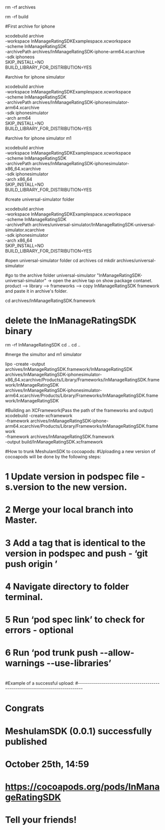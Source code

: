 
rm -rf archives

rm -rf build

#First archive for iphone

xcodebuild archive \
-workspace InManageRatingSDKExamplespace.xcworkspace \
-scheme InManageRatingSDK \
-archivePath archives/InManageRatingSDK-iphone-arm64.xcarchive \
-sdk iphoneos \
SKIP_INSTALL=NO \
BUILD_LIBRARY_FOR_DISTRIBUTION=YES

#archive for iphone simulator

xcodebuild archive \
-workspace InManageRatingSDKExamplespace.xcworkspace \
-scheme InManageRatingSDK \
-archivePath archives/InManageRatingSDK-iphonesimulator-arm64.xcarchive \
-sdk iphonesimulator \
-arch arm64 \
SKIP_INSTALL=NO \
BUILD_LIBRARY_FOR_DISTRIBUTION=YES

#archive for iphone simulator m1

xcodebuild archive \
-workspace InManageRatingSDKExamplespace.xcworkspace \
-scheme InManageRatingSDK \
-archivePath archives/InManageRatingSDK-iphonesimulator-x86_64.xcarchive \
-sdk iphonesimulator \
-arch x86_64 \
SKIP_INSTALL=NO \
BUILD_LIBRARY_FOR_DISTRIBUTION=YES

#create universal-simulator folder

xcodebuild archive \
-workspace InManageRatingSDKExamplespace.xcworkspace \
-scheme InManageRatingSDK \
-archivePath archives/universal-simulator/InManageRatingSDK-universal-simulator.xcarchive \
-sdk iphonesimulator \
-arch x86_64 \
SKIP_INSTALL=NO \
BUILD_LIBRARY_FOR_DISTRIBUTION=YES

#open universal-simulator folder
cd archives
cd mkdir archives/universal-simulator


#go to the archive folder universal-simulator "InManageRatingSDK-universal-simulator" -> open the archive tap on show package contanet. product --> library --> frameworks --> copy InManageRatingSDK framework and paste it in archive's folder.
 
cd archives/InManageRatingSDK.framework

# delete the InManageRatingSDK binary

rm -rf InManageRatingSDK
cd ..
cd ..

#merge the simultor and m1 simulator

lipo -create -output archives/InManageRatingSDK.framework/InManageRatingSDK \
archives/InManageRatingSDK-iphonesimulator-x86_64.xcarchive/Products/Library/Frameworks/InManageRatingSDK.framework/InManageRatingSDK \
archives/InManageRatingSDK-iphonesimulator-arm64.xcarchive/Products/Library/Frameworks/InManageRatingSDK.framework/InManageRatingSDK

#Building an XCFramework(Pass the path of the frameworks and output)
xcodebuild -create-xcframework \
-framework archives/InManageRatingSDK-iphone-arm64.xcarchive/Products/Library/Frameworks/InManageRatingSDK.framework \
-framework archives/InManageRatingSDK.framework \
-output build/InManageRatingSDK.xcframework



#How to trunk MeshulamSDK to cocoapods:
#Uploading a new version of cocoapods will be done by the following steps:

# 1 Update version in podspec file - s.version to the new version.
# 2 Merge your local branch into Master.
# 3 Add a tag that is identical to the version in podspec and push - ‘git push origin <Tag>’
# 4 Navigate directory to folder terminal.
# 5 Run ‘pod spec link’ to check for errors - optional
# 6 Run ‘pod trunk push <podspecPath> --allow-warnings --use-libraries’
#
#Example of a successful upload:
#--------------------------------------------------------------------------------
#   Congrats
#   MeshulamSDK (0.0.1) successfully published
#   October 25th, 14:59
#   https://cocoapods.org/pods/InManageRatingSDK
#   Tell your friends!


